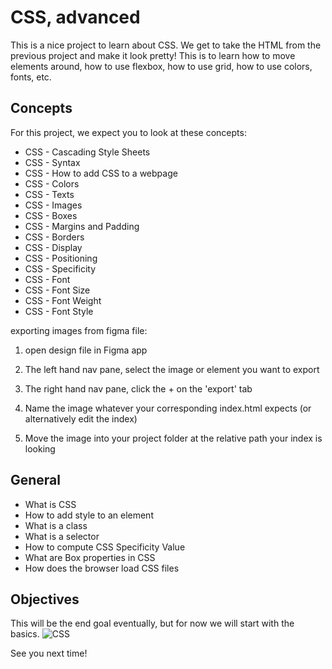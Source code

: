 # CSS, advanced

This is a nice project to learn about CSS. We get to take the HTML from the previous project and make it look pretty!
This is to learn how to move elements around, how to use flexbox, how to use grid, how to use colors, fonts, etc.

## Concepts

For this project, we expect you to look at these concepts:

- CSS - Cascading Style Sheets
- CSS - Syntax
- CSS - How to add CSS to a webpage
- CSS - Colors
- CSS - Texts
- CSS - Images
- CSS - Boxes
- CSS - Margins and Padding
- CSS - Borders
- CSS - Display
- CSS - Positioning
- CSS - Specificity
- CSS - Font
- CSS - Font Size
- CSS - Font Weight
- CSS - Font Style

exporting images from figma file:

1. open design file in Figma app

2. The left hand nav pane, select the image or element you want to export

3. The right hand nav pane, click the + on the 'export' tab

4. Name the image whatever your corresponding index.html expects (or alternatively edit the index)

5. Move the image into your project folder at the relative path your index is looking

## General

- What is CSS
- How to add style to an element
- What is a class
- What is a selector
- How to compute CSS Specificity Value
- What are Box properties in CSS
- How does the browser load CSS files

## Objectives
This will be the end goal eventually, but for now we will start with the basics.
![CSS](https://raw.githubusercontent.com/Nomad-Rob/holbertonschool-web-development/blob/main/css_advanced/assests/image1.jpg)

See you next time!
```
